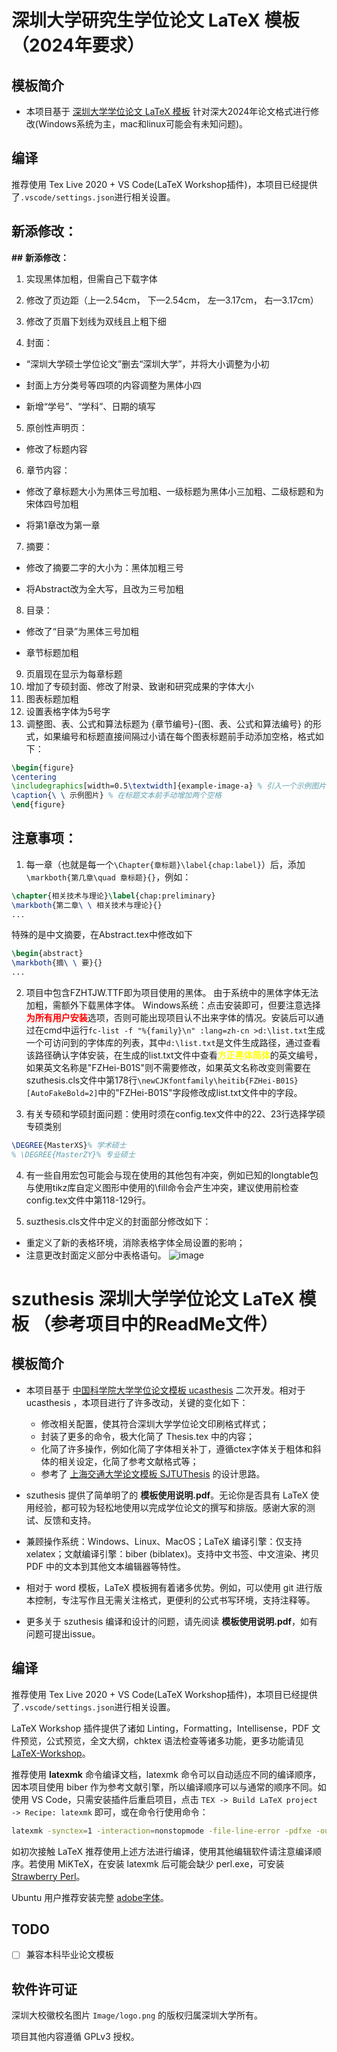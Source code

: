 # 深圳大学研究生学位论文 LaTeX 模板（2024年要求）
## 模板简介
* 本项目基于 [深圳大学学位论文 LaTeX 模板](https://github.com/yichengsu/szuthesis) 针对深大2024年论文格式进行修改(Windows系统为主，mac和linux可能会有未知问题)。

## 编译
推荐使用 Tex Live 2020 + VS Code(LaTeX Workshop插件)，本项目已经提供了`.vscode/settings.json`进行相关设置。

## 新添修改：
**##** **新添修改：**

1. 实现黑体加粗，但需自己下载字体

2. 修改了页边距（上—2.54cm， 下—2.54cm， 左—3.17cm， 右—3.17cm）

3. 修改了页眉下划线为双线且上粗下细

4. 封面：

* “深圳大学硕士学位论文”删去“深圳大学”，并将大小调整为小初

* 封面上方分类号等四项的内容调整为黑体小四

* 新增“学号”、“学科”、日期的填写

5. 原创性声明页：

+ 修改了标题内容

6. 章节内容：

+ 修改了章标题大小为黑体三号加粗、一级标题为黑体小三加粗、二级标题和为宋体四号加粗

+ 将第1章改为第一章

7. 摘要：

+ 修改了摘要二字的大小为：黑体加粗三号

+ 将Abstract改为全大写，且改为三号加粗

8. 目录：

+ 修改了“目录”为黑体三号加粗

+ 章节标题加粗

9. 页眉现在显示为每章标题
10. 增加了专硕封面、修改了附录、致谢和研究成果的字体大小
11. 图表标题加粗
12. 设置表格字体为5号字
13. 调整图、表、公式和算法标题为   {章节编号}-{图、表、公式和算法编号}   的形式，如果编号和标题直接间隔过小请在每个图表标题前手动添加空格，格式如下：

```latex
\begin{figure}
\centering
\includegraphics[width=0.5\textwidth]{example-image-a} % 引入一个示例图片
\caption{\ \ 示例图片} % 在标题文本前手动增加两个空格
\end{figure}
```

## 注意事项：
1. 每一章（也就是每一个`\Chapter{章标题}\label{chap:label}`）后，添加`\markboth{第几章\quad 章标题}{}`，例如：
```latex
\chapter{相关技术与理论}\label{chap:preliminary}
\markboth{第二章\ \ 相关技术与理论}{}
...
```
特殊的是中文摘要，在Abstract.tex中修改如下
```latex
\begin{abstract}
\markboth{摘\ \ 要}{}
...
```
2. 项目中包含FZHTJW.TTF即为项目使用的黑体。
由于系统中的黑体字体无法加粗，需额外下载黑体字体。
Windows系统：点击安装即可，但要注意选择<span style="color: red;">**为所有用户安装**</span>选项，否则可能出现项目认不出来字体的情况。安装后可以通过在cmd中运行`fc-list -f "%{family}\n" :lang=zh-cn >d:\list.txt`生成一个可访问到的字体库的列表，其中`d:\list.txt`是文件生成路径，通过查看该路径确认字体安装，在生成的list.txt文件中查看<span style="color: yellow;">**方正黑体简体**</span>的英文编号，如果英文名称是"FZHei-B01S"则不需要修改，如果英文名称改变则需要在szuthesis.cls文件中第178行`\newCJKfontfamily\heitib{FZHei-B01S}[AutoFakeBold=2]`中的"FZHei-B01S"字段修改成list.txt文件中的字段。

3. 有关专硕和学硕封面问题：使用时须在config.tex文件中的22、23行选择学硕专硕类别
```latex
\DEGREE{MasterXS}% 学术硕士
% \DEGREE{MasterZY}% 专业硕士
```
4. 有一些自用宏包可能会与现在使用的其他包有冲突，例如已知的longtable包与使用tikz库自定义图形中使用的\fill命令会产生冲突，建议使用前检查config.tex文件中第118-129行。

5. suzthesis.cls文件中定义的封面部分修改如下：
* 重定义了新的表格环境，消除表格字体全局设置的影响；
* 注意更改封面定义部分中表格语句。
![image](https://github.com/cflee123/SZUThesisLatest/assets/131333379/7695d954-f17e-4ad8-9999-ca3106fc5bbf)




# szuthesis 深圳大学学位论文 LaTeX 模板 （参考项目中的ReadMe文件）

## 模板简介
* 本项目基于 [中国科学院大学学位论文模板 ucasthesis](https://github.com/mohuangrui/ucasthesis) 二次开发。相对于 ucasthesis ，本项目进行了许多改动，关键的变化如下：
  * 修改相关配置，使其符合深圳大学学位论文印刷格式样式；
  * 封装了更多的命令，极大化简了 Thesis.tex 中的内容；
  * 化简了许多操作，例如化简了字体相关补丁，遵循ctex字体关于粗体和斜体的相关设定，化简了参考文献格式等；
  * 参考了 [上海交通大学论文模板 SJTUThesis](https://github.com/sjtug/SJTUThesis) 的设计思路。

* szuthesis 提供了简单明了的 **模板使用说明.pdf**。无论你是否具有 LaTeX 使用经验，都可较为轻松地使用以完成学位论文的撰写和排版。感谢大家的测试、反馈和支持。

* 兼顾操作系统：Windows、Linux、MacOS；LaTeX 编译引擎：仅支持xelatex；文献编译引擎：biber (biblatex)。支持中文书签、中文渲染、拷贝 PDF 中的文本到其他文本编辑器等特性。

* 相对于 word 模板，LaTeX 模板拥有着诸多优势。例如，可以使用 git 进行版本控制，专注写作且无需关注格式，更便利的公式书写环境，支持注释等。

* 更多关于 szuthesis 编译和设计的问题，请先阅读 **模板使用说明.pdf**，如有问题可提出issue。

## 编译
推荐使用 Tex Live 2020 + VS Code(LaTeX Workshop插件)，本项目已经提供了`.vscode/settings.json`进行相关设置。

LaTeX Workshop 插件提供了诸如 Linting，Formatting，Intellisense，PDF 文件预览，公式预览，全文大纲，chktex 语法检查等诸多功能，更多功能请见 [LaTeX-Workshop](https://github.com/James-Yu/LaTeX-Workshop)。

推荐使用 **latexmk** 命令编译文档，latexmk 命令可以自动适应不同的编译顺序，因本项目使用 biber 作为参考文献引擎，所以编译顺序可以与通常的顺序不同。如使用 VS Code，只需安装插件后重启项目，点击 `TEX -> Build LaTeX project -> Recipe: latexmk` 即可，或在命令行使用命令：

``` sh
latexmk -synctex=1 -interaction=nonstopmode -file-line-error -pdfxe -outdir=./Temp -e ensure_path('TEXINPUTS','./texmf//') Thesis.tex
```

如初次接触 LaTeX 推荐使用上述方法进行编译，使用其他编辑软件请注意编译顺序。若使用 MiKTeX，在安装 latexmk 后可能会缺少 perl.exe，可安装 [Strawberry Perl](https://www.perl.org/get.html)。

Ubuntu 用户推荐安装完整 [adobe字体](https://github.com/mohuangrui/ucasthesis/wiki/%E5%AD%97%E4%BD%93%E9%85%8D%E7%BD%AE#adobe-%E5%AD%97%E4%BD%93%E4%B8%8B%E8%BD%BD%E5%9C%B0%E5%9D%80)。

## TODO
- [ ] 兼容本科毕业论文模板

## 软件许可证
深圳大校徽校名图片 `Image/logo.png` 的版权归属深圳大学所有。

项目其他内容遵循 GPLv3 授权。
